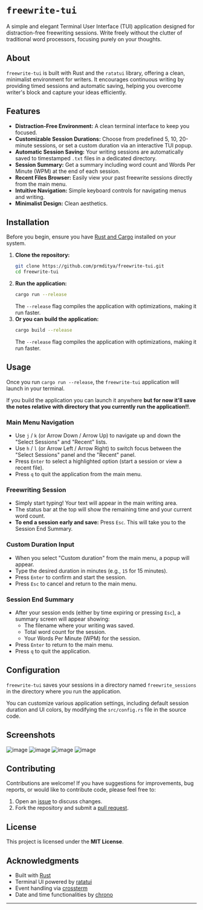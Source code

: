 # `freewrite-tui`

A simple and elegant Terminal User Interface (TUI) application designed for distraction-free freewriting sessions. Write freely without the clutter of traditional word processors, focusing purely on your thoughts.

## About

`freewrite-tui` is built with Rust and the `ratatui` library, offering a clean, minimalist environment for writers. It encourages continuous writing by providing timed sessions and automatic saving, helping you overcome writer's block and capture your ideas efficiently.

## Features

- **Distraction-Free Environment:** A clean terminal interface to keep you focused.
- **Customizable Session Durations:** Choose from predefined 5, 10, 20-minute sessions, or set a custom duration via an interactive TUI popup.
- **Automatic Session Saving:** Your writing sessions are automatically saved to timestamped `.txt` files in a dedicated directory.
- **Session Summary:** Get a summary including word count and Words Per Minute (WPM) at the end of each session.
- **Recent Files Browser:** Easily view your past freewrite sessions directly from the main menu.
- **Intuitive Navigation:** Simple keyboard controls for navigating menus and writing.
- **Minimalist Design:** Clean aesthetics.

## Installation

Before you begin, ensure you have [Rust and Cargo](https://rustup.rs/) installed on your system.

1.  **Clone the repository:**
    ```bash
    git clone https://github.com/prmditya/freewrite-tui.git
    cd freewrite-tui
    ```
2.  **Run the application:**
    ```bash
    cargo run --release
    ```
    The `--release` flag compiles the application with optimizations, making it run faster.
3.  **Or you can build the application:**
    ```bash
    cargo build --release
    ```
    The `--release` flag compiles the application with optimizations, making it run faster.

## Usage

Once you run `cargo run --release`, the `freewrite-tui` application will launch in your terminal.

If you build the application you can launch it anywhere **but for now it'll save the notes relative with directory that you currently run the application!!**.

### Main Menu Navigation

- Use `j` / `k` (or Arrow Down / Arrow Up) to navigate up and down the "Select Sessions" and "Recent" lists.
- Use `h` / `l` (or Arrow Left / Arrow Right) to switch focus between the "Select Sessions" panel and the "Recent" panel.
- Press `Enter` to select a highlighted option (start a session or view a recent file).
- Press `q` to quit the application from the main menu.

### Freewriting Session

- Simply start typing\! Your text will appear in the main writing area.
- The status bar at the top will show the remaining time and your current word count.
- **To end a session early and save:** Press `Esc`. This will take you to the Session End Summary.

### Custom Duration Input

- When you select "Custom duration" from the main menu, a popup will appear.
- Type the desired duration in minutes (e.g., `15` for 15 minutes).
- Press `Enter` to confirm and start the session.
- Press `Esc` to cancel and return to the main menu.

### Session End Summary

- After your session ends (either by time expiring or pressing `Esc`), a summary screen will appear showing:
  - The filename where your writing was saved.
  - Total word count for the session.
  - Your Words Per Minute (WPM) for the session.
- Press `Enter` to return to the main menu.
- Press `q` to quit the application.

## Configuration

`freewrite-tui` saves your sessions in a directory named `freewrite_sessions` in the directory where you run the application.

You can customize various application settings, including default session duration and UI colors, by modifying the `src/config.rs` file in the source code.

## Screenshots

![image](https://github.com/user-attachments/assets/9de8029f-a894-4c2b-830c-9fc6a636948b)
![image](https://github.com/user-attachments/assets/7405502b-fad7-41dc-85df-37d853ba96c0)
![image](https://github.com/user-attachments/assets/390ab791-a47c-41a6-af11-730192b6a130)
![image](https://github.com/user-attachments/assets/852ebb7c-e1dd-4442-9ff6-b70ba8ed7ccc)

## Contributing

Contributions are welcome\! If you have suggestions for improvements, bug reports, or would like to contribute code, please feel free to:

1.  Open an [issue](https://www.google.com/search?q=https://github.com/prmditya/freewrite-tui/issues) to discuss changes.
2.  Fork the repository and submit a [pull request](https://www.google.com/search?q=https://github.com/prmditya/freewrite-tui/pulls).

## License

This project is licensed under the **MIT License**.

## Acknowledgments

- Built with [Rust](https://www.rust-lang.org/)
- Terminal UI powered by [ratatui](https://ratatui.rs/)
- Event handling via [crossterm](https://docs.rs/crossterm/latest/crossterm/)
- Date and time functionalities by [chrono](https://docs.rs/chrono/latest/chrono/)

---

